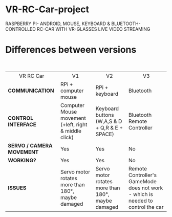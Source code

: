 # VR-RC-Car-project
RASPBERRY PI- ANDROID, MOUSE, KEYBOARD & BLUETOOTH-CONTROLLED RC-CAR WITH VR-GLASSES LIVE VIDEO STREAMING


<h1> Differences between versions </h1>

<table width="600px">
  <tr>
    <td align="center">VR RC Car</td>
    <td align="center">V1</td>
    <td align="center">V2</td>
    <td align="center">V3</td>
  </tr>
  <tr>
    <td><b>COMMUNICATION</b></td>    
    <td>RPi + computer mouse</td>    
    <td>RPi + keyboard</td>    
    <td>Bluetooth</td>  
  </tr>
  <tr>
    <td><b>CONTROL INTERFACE</b></td>            
    <td>Computer Mouse movement (+left, right & middle click)</td>            
    <td>Keyboard buttons (W,A,S & D + Q,R & E + SPACE)</td>            
    <td>Bluetooth Remote Controller</td>      
  </tr>
  <tr>
    <td><b>SERVO / CAMERA MOVEMENT</b></td>                
    <td>Yes</td>                
    <td>Yes</td>
    <td>No</td>
  </tr>
  <tr>
    <td><b>WORKING?</b></td>
    <td>Yes</td>
    <td>Yes</td>
    <td>No</td>
  </tr>
  <tr>
    <td><b>ISSUES</b></td>
    <td>Servo motor rotates more than 180°, maybe damaged</td>
    <td>Servo motor rotates more than 180°, maybe damaged</td>
    <td>Remote Controller's GameMode does not work - which is needed to control the car</td>
  </tr>
</table
